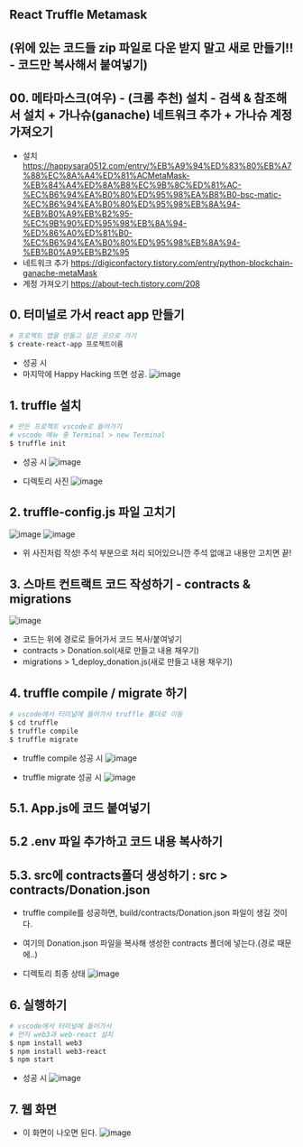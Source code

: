 ## React Truffle Metamask

## (위에 있는 코드들 zip 파일로 다운 받지 말고 새로 만들기!! - 코드만 복사해서 붙여넣기)

## 00. 메타마스크(여우) - (크롬 추천) 설치 - 검색 & 참조해서 설치 + 가나슈(ganache) 네트워크 추가 + 가나슈 계정 가져오기
- 설치
https://happysara0512.com/entry/%EB%A9%94%ED%83%80%EB%A7%88%EC%8A%A4%ED%81%ACMetaMask-%EB%84%A4%ED%8A%B8%EC%9B%8C%ED%81%AC-%EC%B6%94%EA%B0%80%ED%95%98%EA%B8%B0-bsc-matic-%EC%B6%94%EA%B0%80%ED%95%98%EB%8A%94-%EB%B0%A9%EB%B2%95-%EC%9B%90%ED%95%98%EB%8A%94-%ED%86%A0%ED%81%B0-%EC%B6%94%EA%B0%80%ED%95%98%EB%8A%94-%EB%B0%A9%EB%B2%95
- 네트워크 추가
https://digiconfactory.tistory.com/entry/python-blockchain-ganache-metaMask
- 계정 가져오기
https://about-tech.tistory.com/208

## 0. 터미널로 가서 react app 만들기
```sh
# 프로젝트 앱을 만들고 싶은 곳으로 가기
$ create-react-app 프로젝트이름
```
- 성공 시
- 마지막에 Happy Hacking 뜨면 성공.
![image](https://github.com/ljyeonature/Blockchain/assets/100672796/4ba8dfe6-8d26-40c9-bb23-f07fe8b6dab5)


## 1. truffle 설치
```sh
# 만든 프로젝트 vscode로 들어가기
# vscode 메뉴 중 Terminal > new Terminal
$ truffle init
```
- 성공 시
![image](https://github.com/ljyeonature/Blockchain/assets/100672796/32f77ca7-25e6-4fb2-ac23-64beff96f92e)

- 디렉토리 사진
![image](https://github.com/ljyeonature/Blockchain/assets/100672796/dd832da3-a709-4c16-8a07-8c9ae4695b9f)


## 2. truffle-config.js 파일 고치기
![image](https://github.com/ljyeonature/Blockchain/assets/100672796/478d110c-e3c8-44c1-b207-c3a2df313299)
![image](https://github.com/ljyeonature/Blockchain/assets/100672796/aaad51cc-fbfd-4dea-8a4d-fdfbb4782517)
- 위 사진처럼 작성! 주석 부분으로 처리 되어있으니깐 주석 없애고 내용만 고치면 끝!


## 3. 스마트 컨트랙트 코드 작성하기 - contracts & migrations
![image](https://github.com/ljyeonature/BlockChain-Dapp/assets/100672796/cc899f5c-1fd0-41f1-99a7-15132d883490)
- 코드는 위에 경로로 들어가서 코드 복사/붙여넣기
- contracts > Donation.sol(새로 만들고 내용 채우기)
- migrations > 1_deploy_donation.js(새로 만들고 내용 채우기)

## 4. truffle compile / migrate 하기
```sh
# vscode에서 터미널에 들어가서 truffle 폴더로 이동
$ cd truffle
$ truffle compile
$ truffle migrate
```
- truffle compile 성공 시
![image](https://github.com/ljyeonature/Blockchain/assets/100672796/7ce5dae6-b894-4276-a274-7feea86e5aeb)

- truffle migrate 성공 시
![image](https://github.com/ljyeonature/Blockchain/assets/100672796/c29fa6df-0051-4092-8cab-0d0b053c61ef)


## 5.1. App.js에 코드 붙여넣기
## 5.2 .env 파일 추가하고 코드 내용 복사하기
## 5.3. src에 contracts폴더 생성하기 : src > contracts/Donation.json
- truffle compile를 성공하면, build/contracts/Donation.json 파일이 생길 것이다.
- 여기의 Donation.json 파일을 복사해 생성한 contracts 폴더에 넣는다.(경로 때문에..)

- 디렉토리 최종 상태
![image](https://github.com/ljyeonature/Blockchain/assets/100672796/8112ce93-517b-48d5-9302-064f90df8cd0)

## 6. 실행하기
```sh
# vscode에서 터미널에 들어가서
# 먼저 web3과 web-react 설치
$ npm install web3
$ npm install web3-react
$ npm start
```
- 성공 시
![image](https://github.com/ljyeonature/Blockchain/assets/100672796/b33b52ad-04f3-4bfe-bd7a-ce39bc8bdb2c)

## 7. 웹 화면
- 이 화면이 나오면 된다.
![image](https://github.com/ljyeonature/BlockChain-Dapp/assets/100672796/299e35c5-2f76-4e01-88a3-d38b8085e339)



